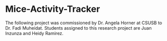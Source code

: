 # Mice-Activity-Tracker

The following project was commissioned by Dr. Angela Horner at CSUSB to Dr. Fadi Muheidat. Students assigned to this research project are Juan Inzunza and Heidy Ramirez.
